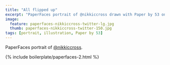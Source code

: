 ```yaml
---
title: "All flipped up"
excerpt: "PaperFaces portrait of @nikkiccross drawn with Paper by 53 on an iPad."
image: 
  feature: paperfaces-nikkiccross-twitter-lg.jpg
  thumb: paperfaces-nikkiccross-twitter-150.jpg
tags: [portrait, illustration, Paper by 53]
---
```


PaperFaces portrait of [@nikkiccross](http://twitter.com/nikkiccross).

{% include boilerplate/paperfaces-2.html %}